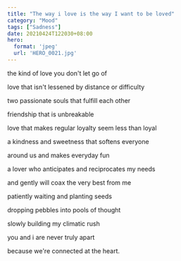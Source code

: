```yaml
---
title: "The way i love is the way I want to be loved"
category: "Mood"
tags: ["Sadness"]
date: 20210424T122030+08:00
hero:
  format: 'jpeg'
  url: 'HERO_0021.jpg'
---
```

the kind of love you don't let go of

love that isn't lessened by distance or difficulty

two passionate souls that fulfill each other

friendship that is unbreakable

love that makes regular loyalty seem less than loyal

a kindness and sweetness that softens everyone

around us and makes everyday fun

a lover who anticipates and reciprocates my needs

and gently will coax the very best from me

patiently waiting and planting seeds

dropping pebbles into pools of thought

slowly building my climatic rush

you and i are never truly apart

because we're connected at the heart.
